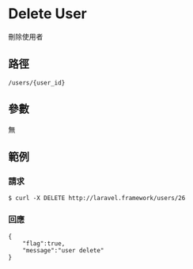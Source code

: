 # Delete User

刪除使用者

## 路徑

```
/users/{user_id}
```

## 參數

無

## 範例

### 請求

```
$ curl -X DELETE http://laravel.framework/users/26
```

### 回應

```
{
    "flag":true,
    "message":"user delete"
}
```

